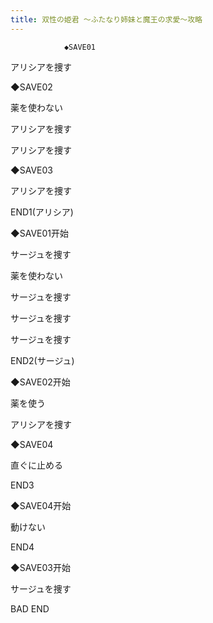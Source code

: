 ```yaml
---
title: 双性の姫君 ～ふたなり姉妹と魔王の求愛～攻略
---
```


                ◆SAVE01

アリシアを捜す

◆SAVE02

薬を使わない

アリシアを捜す

アリシアを捜す

◆SAVE03

アリシアを捜す



END1(アリシア)



◆SAVE01开始

サージュを捜す

薬を使わない

サージュを捜す

サージュを捜す

サージュを捜す



END2(サージュ)



◆SAVE02开始

薬を使う

アリシアを捜す

◆SAVE04

直ぐに止める



END3



◆SAVE04开始

動けない



END4



◆SAVE03开始

サージュを捜す



BAD END


              
